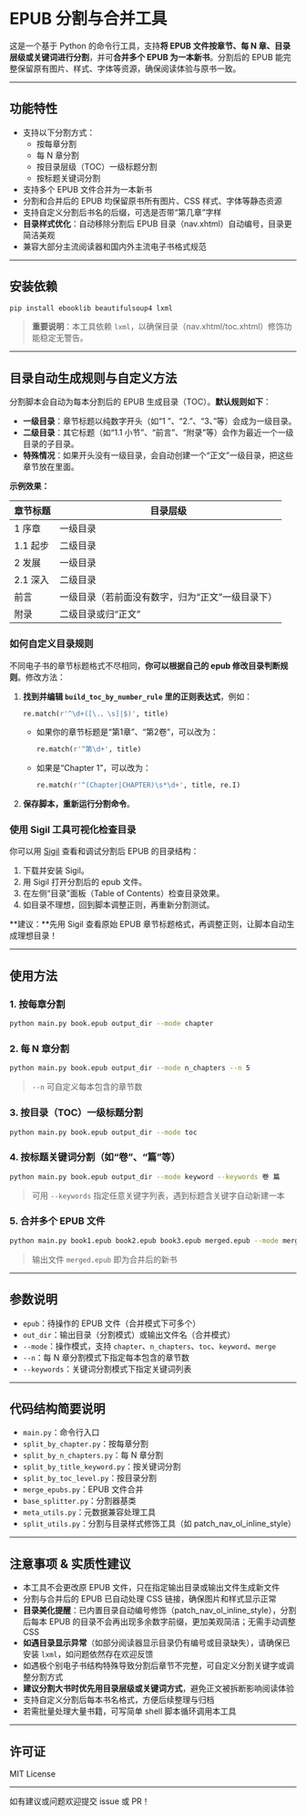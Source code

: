 # EPUB 分割与合并工具

这是一个基于 Python 的命令行工具，支持**将 EPUB 文件按章节、每 N 章、目录层级或关键词进行分割**，并可**合并多个 EPUB 为一本新书**。分割后的 EPUB 能完整保留原有图片、样式、字体等资源，确保阅读体验与原书一致。

---

## 功能特性

- 支持以下分割方式：
  - 按每章分割
  - 每 N 章分割
  - 按目录层级（TOC）一级标题分割
  - 按标题关键词分割
- 支持多个 EPUB 文件合并为一本新书
- 分割和合并后的 EPUB 均保留原书所有图片、CSS 样式、字体等静态资源
- 支持自定义分割后书名的后缀，可选是否带“第几章”字样
- **目录样式优化**：自动移除分割后 EPUB 目录（nav.xhtml）自动编号，目录更简洁美观
- 兼容大部分主流阅读器和国内外主流电子书格式规范

---

## 安装依赖

```bash
pip install ebooklib beautifulsoup4 lxml
```

> **重要说明**：本工具依赖 `lxml`，以确保目录（nav.xhtml/toc.xhtml）修饰功能稳定无警告。

---

## 目录自动生成规则与自定义方法

分割脚本会自动为每本分割后的 EPUB 生成目录（TOC）。**默认规则如下**：

- **一级目录**：章节标题以纯数字开头（如“1 ”、“2.”、“3、”等）会成为一级目录。
- **二级目录**：其它标题（如“1.1 小节”、“前言”、“附录”等）会作为最近一个一级目录的子目录。
- **特殊情况**：如果开头没有一级目录，会自动创建一个“正文”一级目录，把这些章节放在里面。

**示例效果：**

| 章节标题           | 目录层级   |
| ------------------ | ---------- |
| 1 序章             | 一级目录   |
| 1.1 起步           | 二级目录   |
| 2 发展             | 一级目录   |
| 2.1 深入           | 二级目录   |
| 前言               | 一级目录（若前面没有数字，归为“正文”一级目录下） |
| 附录               | 二级目录或归“正文” |

### 如何自定义目录规则

不同电子书的章节标题格式不尽相同，**你可以根据自己的 epub 修改目录判断规则**。修改方法：

1. **找到并编辑 `build_toc_by_number_rule` 里的正则表达式**，例如：
   ```python
   re.match(r'^\d+([\.、\s]|$)', title)
   ```
   - 如果你的章节标题是“第1章”、“第2卷”，可以改为：
     ```python
     re.match(r'^第\d+', title)
     ```
   - 如果是“Chapter 1”，可以改为：
     ```python
     re.match(r'^(Chapter|CHAPTER)\s*\d+', title, re.I)
     ```

2. **保存脚本，重新运行分割命令**。

### 使用 Sigil 工具可视化检查目录

你可以用 [Sigil](https://sigil-ebook.com/) 查看和调试分割后 EPUB 的目录结构：

1. 下载并安装 Sigil。
2. 用 Sigil 打开分割后的 epub 文件。
3. 在左侧“目录”面板（Table of Contents）检查目录效果。
4. 如目录不理想，回到脚本调整正则，再重新分割测试。

**建议：**先用 Sigil 查看原始 EPUB 章节标题格式，再调整正则，让脚本自动生成理想目录！

---

## 使用方法

### 1. 按每章分割

```bash
python main.py book.epub output_dir --mode chapter
```

### 2. 每 N 章分割

```bash
python main.py book.epub output_dir --mode n_chapters --n 5
```
> `--n` 可自定义每本包含的章节数

### 3. 按目录（TOC）一级标题分割

```bash
python main.py book.epub output_dir --mode toc
```

### 4. 按标题关键词分割（如“卷”、“篇”等）

```bash
python main.py book.epub output_dir --mode keyword --keywords 卷 篇
```
> 可用 `--keywords` 指定任意关键字列表，遇到标题含关键字自动新建一本

### 5. 合并多个 EPUB 文件

```bash
python main.py book1.epub book2.epub book3.epub merged.epub --mode merge
```
> 输出文件 `merged.epub` 即为合并后的新书

---

## 参数说明

- `epub`：待操作的 EPUB 文件（合并模式下可多个）
- `out_dir`：输出目录（分割模式）或输出文件名（合并模式）
- `--mode`：操作模式，支持 `chapter`、`n_chapters`、`toc`、`keyword`、`merge`
- `--n`：每 N 章分割模式下指定每本包含的章节数
- `--keywords`：关键词分割模式下指定关键词列表

---

## 代码结构简要说明

- `main.py`：命令行入口
- `split_by_chapter.py`：按每章分割
- `split_by_n_chapters.py`：每 N 章分割
- `split_by_title_keyword.py`：按关键词分割
- `split_by_toc_level.py`：按目录分割
- `merge_epubs.py`：EPUB 文件合并
- `base_splitter.py`：分割器基类
- `meta_utils.py`：元数据兼容处理工具
- `split_utils.py`：分割与目录样式修饰工具（如 patch_nav_ol_inline_style）

---

## 注意事项 & 实质性建议

- 本工具不会更改原 EPUB 文件，只在指定输出目录或输出文件生成新文件
- 分割与合并后的 EPUB 已自动处理 CSS 链接，确保图片和样式显示正常
- **目录美化提醒**：已内置目录自动编号修饰（patch_nav_ol_inline_style），分割后每本 EPUB 的目录不会再出现多余数字前缀，更加美观简洁；无需手动调整 CSS
- **如遇目录显示异常**（如部分阅读器显示目录仍有编号或目录缺失），请确保已安装 `lxml`，如问题依然存在欢迎反馈
- 如遇极个别电子书结构特殊导致分割后章节不完整，可自定义分割关键字或调整分割方式
- **建议分割大书时优先用目录层级或关键词方式**，避免正文被拆断影响阅读体验
- 支持自定义分割后每本书名格式，方便后续整理与归档
- 若需批量处理大量书籍，可写简单 shell 脚本循环调用本工具

---

## 许可证

MIT License

---

如有建议或问题欢迎提交 issue 或 PR！